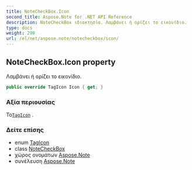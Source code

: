 ```yaml
---
title: NoteCheckBox.Icon
second_title: Aspose.Note for .NET API Reference
description: NoteCheckBox ιδιοκτησία. Λαμβάνει ή ορίζει το εικονίδιο.
type: docs
weight: 290
url: /el/net/aspose.note/notecheckbox/icon/
---
```

## NoteCheckBox.Icon property

Λαμβάνει ή ορίζει το εικονίδιο.

```csharp
public override TagIcon Icon { get; }
```

### Αξία περιουσίας

Το[`TagIcon`](../../tagicon/) .

### Δείτε επίσης

* enum [TagIcon](../../tagicon/)
* class [NoteCheckBox](../)
* χώρος ονομάτων [Aspose.Note](../../notecheckbox/)
* συνέλευση [Aspose.Note](../../../)


